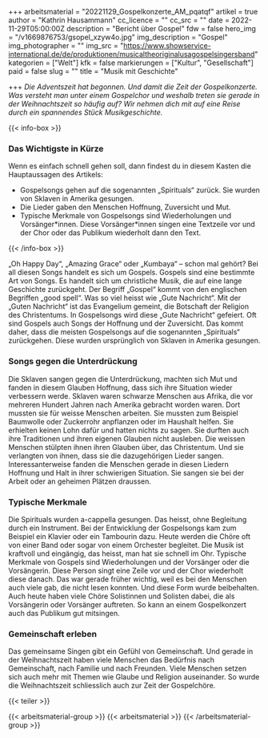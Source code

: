 +++
arbeitsmaterial = "20221129_Gospelkonzerte_AM_pqatqf"
artikel = true
author = "Kathrin Hausammann"
cc_licence = ""
cc_src = ""
date = 2022-11-29T05:00:00Z
description = "Bericht über Gospel"
fdw = false
hero_img = "/v1669876753/gsopel_xzyw4o.jpg"
img_description = "Gospel"
img_photographer = ""
img_src = "https://www.showservice-international.de/de/produktionen/musicaltheoriginalusagospelsingersband"
kategorien = ["Welt"]
kfk = false
markierungen = ["Kultur", "Gesellschaft"]
paid = false
slug = ""
title = "Musik mit Geschichte"

+++
_Die Adventszeit hat begonnen. Und damit die Zeit der Gospelkonzerte. Was versteht man unter einem Gospelchor und weshalb treten sie gerade in der Weihnachtszeit so häufig auf? Wir nehmen dich mit auf eine Reise durch ein spannendes Stück Musikgeschichte._

{{< info-box >}} <h3>Das Wichtigste in Kürze</h3>

<p>Wenn es einfach schnell gehen soll, dann findest du in diesem Kasten die Hauptaussagen des Artikels:</p>

<ul>

<li>Gospelsongs gehen auf die sogenannten „Spirituals“ zurück. Sie wurden von Sklaven in Amerika gesungen.</li>

<li>Die Lieder gaben den Menschen Hoffnung, Zuversicht und Mut.</li>

<li>Typische Merkmale von Gospelsongs sind Wiederholungen und Vorsänger*innen. Diese Vorsänger*innen singen eine Textzeile vor und der Chor oder das Publikum wiederholt dann den Text.</li>

</ul> {{< /info-box >}}

„Oh Happy Day“, „Amazing Grace“ oder „Kumbaya“ – schon mal gehört? Bei all diesen Songs handelt es sich um Gospels. Gospels sind eine bestimmte Art von Songs. Es handelt sich um christliche Musik, die auf eine lange Geschichte zurückgeht. Der Begriff „Gospel“ kommt von den englischen Begriffen „good spell“. Was so viel heisst wie „Gute Nachricht“. Mit der „Guten Nachricht“ ist das Evangelium gemeint, die Botschaft der Religion des Christentums. In Gospelsongs wird diese „Gute Nachricht“ gefeiert. Oft sind Gospels auch Songs der Hoffnung und der Zuversicht. Das kommt daher, dass die meisten Gospelsongs auf die sogenannten „Spirituals“ zurückgehen. Diese wurden ursprünglich von Sklaven in Amerika gesungen.

### Songs gegen die Unterdrückung

Die Sklaven sangen gegen die Unterdrückung, machten sich Mut und fanden in diesem Glauben Hoffnung, dass sich ihre Situation wieder verbessern werde. Sklaven waren schwarze Menschen aus Afrika, die vor mehreren Hundert Jahren nach Amerika gebracht worden waren. Dort mussten sie für weisse Menschen arbeiten. Sie mussten zum Beispiel Baumwolle oder Zuckerrohr anpflanzen oder im Haushalt helfen. Sie erhielten keinen Lohn dafür und hatten nichts zu sagen. Sie durften auch ihre Traditionen und ihren eigenen Glauben nicht ausleben. Die weissen Menschen stülpten ihnen ihren Glauben über, das Christentum. Und sie verlangten von ihnen, dass sie die dazugehörigen Lieder sangen. Interessanterweise fanden die Menschen gerade in diesen Liedern Hoffnung und Halt in ihrer schwierigen Situation. Sie sangen sie bei der Arbeit oder an geheimen Plätzen draussen.

### Typische Merkmale

Die Spirituals wurden a-cappella gesungen. Das heisst, ohne Begleitung durch ein Instrument. Bei der Entwicklung der Gospelsongs kam zum Beispiel ein Klavier oder ein Tambourin dazu. Heute werden die Chöre oft von einer Band oder sogar von einem Orchester begleitet. Die Musik ist kraftvoll und eingängig, das heisst, man hat sie schnell im Ohr. Typische Merkmale von Gospels sind Wiederholungen und der Vorsänger oder die Vorsängerin. Diese Person singt eine Zeile vor und der Chor wiederholt diese danach. Das war gerade früher wichtig, weil es bei den Menschen auch viele gab, die nicht lesen konnten. Und diese Form wurde beibehalten. Auch heute haben viele Chöre Solistinnen und Solisten dabei, die als Vorsängerin oder Vorsänger auftreten. So kann an einem Gospelkonzert auch das Publikum gut mitsingen.

### Gemeinschaft erleben

Das gemeinsame Singen gibt ein Gefühl von Gemeinschaft. Und gerade in der Weihnachtszeit haben viele Menschen das Bedürfnis nach Gemeinschaft, nach Familie und nach Freunden. Viele Menschen setzen sich auch mehr mit Themen wie Glaube und Religion auseinander. So wurde die Weihnachtszeit schliesslich auch zur Zeit der Gospelchöre.

{{< teiler >}}

{{< arbeitsmaterial-group >}} {{< arbeitsmaterial >}} {{< /arbeitsmaterial-group >}}